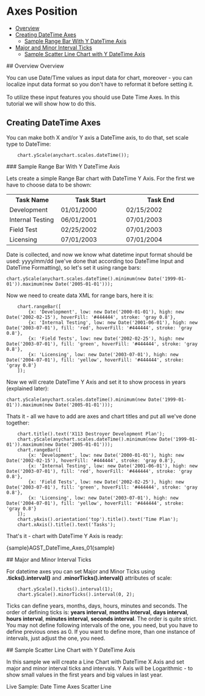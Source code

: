# Axes Position

              
* [Overview](#overview)
* [Creating DateTime Axes](#create)
  * [Sample Range Bar With Y DateTime Axis](#range)
* [Major and Minor Interval Ticks](#ticks)
  * [Sample Scatter Line Chart with Y DateTime Axis](#sample)

<a name="overview"/>
## Overview
Overview

You can use Date/Time values as input data for chart, moreover - you can localize input data format so you don't have to reformat it before setting it.<!-- Read more about it in [link in need datetime-input.html ]Date Time Input Tutorial[/link].-->
<br/><br/>
To utilize these input features you should use Date Time Axes. In this tutorial we will show how to do this.
<a name="create"/>
## Creating DateTime Axes

You can make both X and/or Y axis a DateTime axis, to do that, set scale type to DateTime:

```
    chart.yScale(anychart.scales.dateTime());
```
<!--Before starting to create chart based on datetime values, you should study [Link in need datetime-input]DateTime Input Tutorial[/link], in which this input data formatting is explained.-->

<a name="range"/>
### Sample Range Bar With Y DateTime Axis

Lets create a simple Range Bar chart with DateTime Y Axis. For the first we have to choose data to be shown:

<table class="dtTABLE" width="700">
<tbody>
<tr>
<th width="145">Task Name</th>
<th width="237">Task Start</th>		
<th width="302">Task End</th>				
</tr>
<tr>
<td>Development</td>
<td>01/01/2000</td>
<td>02/15/2002</td>
</tr>
<tr>
<td>Internal Testing</td>
<td>06/01/2001</td>
<td>07/01/2003</td>
</tr>
<tr>
<td>Field Test </td>
<td>02/25/2002</td>
<td>07/01/2003</td>
</tr>
<tr>
<td>Licensing</td>
<td>07/01/2003</td>
<td>07/01/2004</td>
</tr>
</tbody>
</table>
Date is collected, and now we know what datetime input format should be used: yyyy/mm/dd (we've done that according too <!--[Link]-->DateTime Input<!--[/link]--> and <!--[Link]-->DateTime Formatting<!--[/Link]-->), so let's set it using range bars:

```
chart.yScale(anychart.scales.dateTime().minimum(new Date('1999-01-01')).maximum(new Date('2005-01-01')));
```

Now we need to create data XML for range bars, here it is:

```    
    chart.rangeBar([
        {x: 'Development', low: new Date('2000-01-01'), high: new Date('2002-02-15'), hoverFill: '#444444', stroke: 'gray 0.8'},
        {x: 'Internal Testing', low: new Date('2001-06-01'), high: new Date('2003-07-01'), fill: 'red', hoverFill: '#444444', stroke: 'gray 0.8'},
        {x: 'Field Tests', low: new Date('2002-02-25'), high: new Date('2003-07-01'), fill: 'green', hoverFill: '#444444', stroke: 'gray 0.8'},
        {x: 'Licensing', low: new Date('2003-07-01'), high: new Date('2004-07-01'), fill: 'yellow', hoverFill: '#444444', stroke: 'gray 0.8'}
    ]);
```
Now we will create DateTime Y Axis and set it to show process in years (explained later):

```
chart.yScale(anychart.scales.dateTime().minimum(new Date('1999-01-01')).maximum(new Date('2005-01-01')));
```
Thats it - all we have to add are axes and chart titles and put all we've done together:

```
    chart.title().text('X113 Destroyer Development Plan');
    chart.yScale(anychart.scales.dateTime().minimum(new Date('1999-01-01')).maximum(new Date('2005-01-01')));
    chart.rangeBar([
        {x: 'Development', low: new Date('2000-01-01'), high: new Date('2002-02-15'), hoverFill: '#444444', stroke: 'gray 0.8'},
        {x: 'Internal Testing', low: new Date('2001-06-01'), high: new Date('2003-07-01'), fill: 'red', hoverFill: '#444444', stroke: 'gray 0.8'},
        {x: 'Field Tests', low: new Date('2002-02-25'), high: new Date('2003-07-01'), fill: 'green', hoverFill: '#444444', stroke: 'gray 0.8'},
        {x: 'Licensing', low: new Date('2003-07-01'), high: new Date('2004-07-01'), fill: 'yellow', hoverFill: '#444444', stroke: 'gray 0.8'}
    ]);
    chart.yAxis().orientation('top').title().text('Time Plan');
    chart.xAxis().title().text('Tasks');
```
That's it - chart with DateTime Y Axis is ready:

{sample}AGST\_DateTime\_Axes\_01{sample}

<a name="ticks"/>
## Major and Minor Interval Ticks

For datetime axes you can set Major and Minor Ticks using **.ticks().interval()** and **.minorTicks().interval()** attributes of scale:
```
    chart.yScale().ticks().interval(1);
    chart.yScale().minorTicks().interval(0, 2);
```
Ticks can define years, months, days, hours, minutes and seconds. The order of defining ticks is: **years interval**, **months interval**, **days interval**, **hours interval**, **minutes interval**, **seconds interval**. The order is quite strict. You may not define following intervals of the one, you need, but you have to define previous ones as 0. If you want to define more, than one instance of intervals, just adjust the one, you need.

<a name="sample"/>
## Sample Scatter Line Chart with Y DateTime Axis

In this sample we will create a Line Chart with DateTime X Axis and set major and minor interval ticks and intervals. Y Axis will be Logarithmic - to show small values in the first years and big values in last year.


Live Sample:  Date Time Axes Scatter Line
